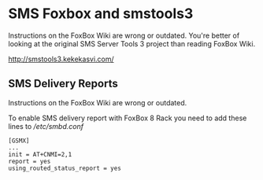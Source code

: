 # SMS Foxbox and smstools3

Instructions on the FoxBox Wiki are wrong or outdated.
You're better of looking at the original SMS Server Tools 3 project than reading FoxBox Wiki.

http://smstools3.kekekasvi.com/


## SMS Delivery Reports

Instructions on the FoxBox Wiki are wrong or outdated.

To enable SMS delivery report with FoxBox 8 Rack you need to add these lines to */etc/smbd.conf*
```
[GSMX]
...
init = AT+CNMI=2,1
report = yes
using_routed_status_report = yes
```
